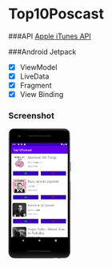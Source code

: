 # Top10Poscast

###API
[Apple iTunes API](https://rss.itunes.apple.com/en-us)

###Android Jetpack
- [x] ViewModel
- [x] LiveData
- [x] Fragment
- [x] View Binding

### Screenshot
<div>
<img src="./ReadmeResources/1.png" width="25%" >
</div>
